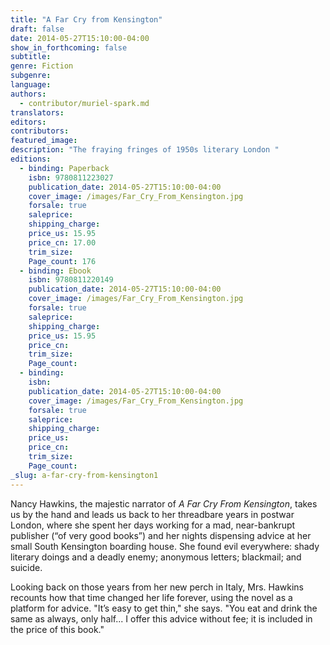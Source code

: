 ```yaml
---
title: "A Far Cry from Kensington"
draft: false
date: 2014-05-27T15:10:00-04:00
show_in_forthcoming: false
subtitle:
genre: Fiction
subgenre:
language:
authors:
  - contributor/muriel-spark.md
translators:
editors:
contributors:
featured_image:
description: "The fraying fringes of 1950s literary London "
editions:
  - binding: Paperback
    isbn: 9780811223027
    publication_date: 2014-05-27T15:10:00-04:00
    cover_image: /images/Far_Cry_From_Kensington.jpg
    forsale: true
    saleprice:
    shipping_charge:
    price_us: 15.95
    price_cn: 17.00
    trim_size:
    Page_count: 176
  - binding: Ebook
    isbn: 9780811220149
    publication_date: 2014-05-27T15:10:00-04:00
    cover_image: /images/Far_Cry_From_Kensington.jpg
    forsale: true
    saleprice:
    shipping_charge:
    price_us: 15.95
    price_cn:
    trim_size:
    Page_count:
  - binding:
    isbn:
    publication_date: 2014-05-27T15:10:00-04:00
    cover_image: /images/Far_Cry_From_Kensington.jpg
    forsale: true
    saleprice:
    shipping_charge:
    price_us:
    price_cn:
    trim_size:
    Page_count:
_slug: a-far-cry-from-kensington1
---
```


Nancy Hawkins, the majestic narrator of _A Far Cry From Kensington_, takes us by the hand and leads us back to her threadbare years in postwar London, where she spent her days working for a mad, near-bankrupt publisher (“of very good books”) and her nights dispensing advice at her small South Kensington boarding house. She found evil everywhere: shady literary doings and a deadly enemy; anonymous letters; blackmail; and suicide.

Looking back on those years from her new perch in Italy, Mrs. Hawkins recounts how that time changed her life forever, using the novel as a platform for advice. "It’s easy to get thin," she says. "You eat and drink the same as always, only half... I offer this advice without fee; it is included in the price of this book."

